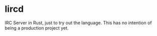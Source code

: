 # lircd

IRC Server in Rust, just to try out the language. This has no intention of being a production project yet.
